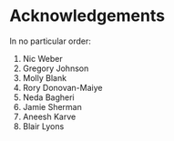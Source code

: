 # Acknowledgements

In no particular order:

1. Nic Weber
2. Gregory Johnson
3. Molly Blank
4. Rory Donovan-Maiye
5. Neda Bagheri
6. Jamie Sherman
7. Aneesh Karve
8. Blair Lyons
